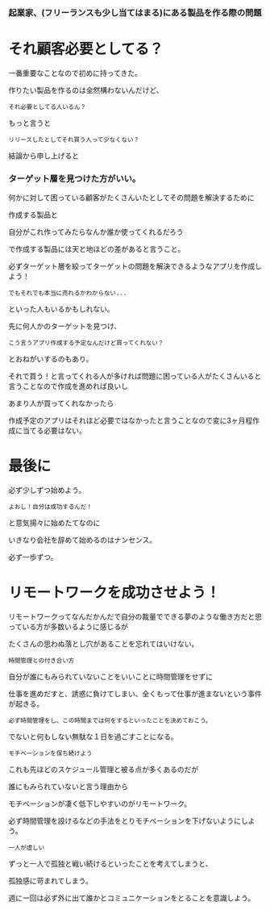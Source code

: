 ### 起業家、(フリーランスも少し当てはまる)にある製品を作る際の問題

# それ顧客必要としてる？

一番重要なことなので初めに持ってきた。

作りたい製品を作るのは全然構わないんだけど、

`それ必要としてる人いるん？`

もっと言うと

`リリースしたとしてそれ買う人って少なくない？`

結論から申し上げると

### ターゲット層を見つけた方がいい。

何かに対して困っている顧客がたくさんいたとしてその問題を解決するために

作成する製品と

自分がこれ作ってみたらなんか誰か使ってくれるだろう

で作成する製品には天と地ほどの差があると言うこと。

必ずターゲット層を絞ってターゲットの問題を解決できるようなアプリを作成しよう！

`でもそれでも本当に売れるかわからない...`

といった人もいるかもしれない。

先に何人かのターゲットを見つけ、

`こう言うアプリ作成する予定なんだけど買ってくれない？`

とおねがいするのもあり。

それで買う！と言ってくれる人が多ければ問題に困っている人がたくさんいると言うことなので作成を進めれば良いし

あまり人が買ってくれなかったら

作成予定のアプリはそれほど必要ではなかったと言うことなので変に3ヶ月程作成に当てる必要はない。

# 最後に

必ず少しずつ始めよう。

`よおし！自分は成功するんだ！`

と意気揚々に始めたてなのに

いきなり会社を辞めて始めるのはナンセンス。

必ず一歩ずつ。



# リモートワークを成功させよう！

リモートワークってなんだかんだで自分の裁量でできる夢のような働き方だと思っている方が多数いるように感じるが

たくさんの思わぬ落とし穴があることを忘れてはいけない。

`時間管理との付き合い方`

自分が誰にもみられていないことをいいことに時間管理をせずに

仕事を進めだすと、誘惑に負けてしまい、全くもって仕事が進まないという事件が起きる。

`必ず時間管理をし、この時間までは何をするといったことを決めておこう。`

でないと何もしない無駄な１日を過ごすことになる。

`モチベーションを保ち続けよう`

これも先ほどのスケジュール管理と被る点が多くあるのだが

誰にもみられていないと言う理由から

モチベーションが凄く低下しやすいのがリモートワーク。

必ず時間管理を設けるなどの手法をとりモチベーションを下げないようにしよう。

`一人が虚しい`

ずっと一人で孤独と戦い続けるといったことを考えてしまうと、

孤独感に苛まれてしまう。

週に一回は必ず外に出て誰かとコミュニケーションをとることを意識しよう。


